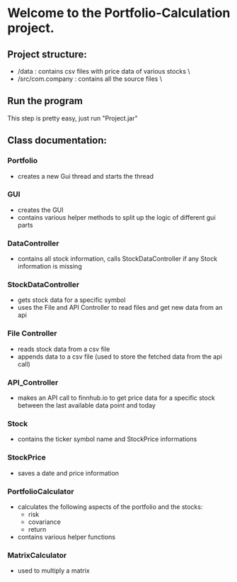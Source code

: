 # Welcome to the Portfolio-Calculation project. #

## Project structure: ##
- /data : contains csv files with price data of various stocks \
- /src/com.company : contains all the source files \

## Run the program ##

This step is pretty easy, just run "Project.jar"

## Class documentation: ##

### Portfolio ###

- creates a new Gui thread and starts the thread

### GUI ###

- creates the GUI
- contains various helper methods to split up the logic of different gui parts

### DataController ###

- contains all stock information, calls StockDataController if any Stock information is missing

### StockDataController ###

- gets stock data for a specific symbol
- uses the File and API Controller to read files and get new data from an api

### File Controller ###

- reads stock data from a csv file
- appends data to a csv file (used to store the fetched data from the api call)

### API_Controller ###

- makes an API call to finnhub.io to get price data for a specific stock between the last available data point and today


### Stock ###

- contains the ticker symbol name and StockPrice informations

### StockPrice ###

- saves a date and price information

### PortfolioCalculator ###

- calculates the following aspects of the portfolio and the stocks:
  - risk
  - covariance
  - return
- contains various helper functions

### MatrixCalculator ###

- used to multiply a matrix
